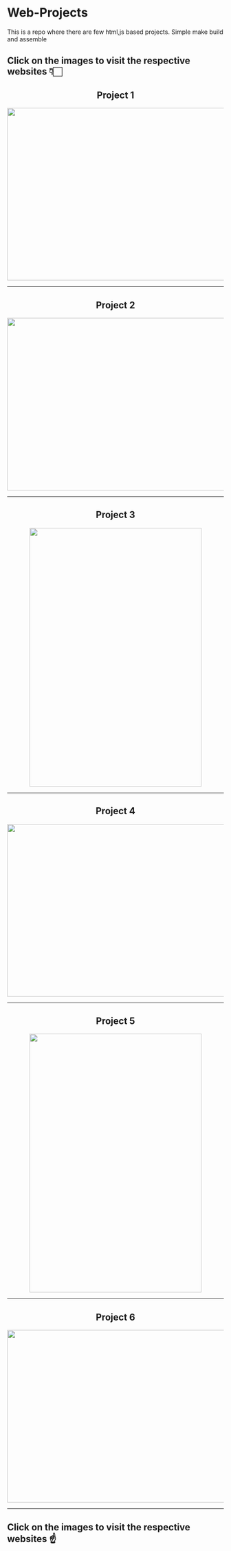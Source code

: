 # Web-Projects
This is a repo where there are few html,js based projects. Simple make build and assemble

## Click on the images to visit the respective websites 👇🏻

<h2 align="center"> Project 1 </h2>
<div align="center">

  <p><a href="https://arifan-web.github.io/"><img height="400" width="600" src="https://github.com/MainakRepositor/Web-Projects/blob/master/arifans.png"></a></p>
</div>
<hr>
<h2 align="center"> Project 2 </h2>
<div align="center">

  <p><a href="https://robiraloye.github.io/"><img height="400" width="600" src="https://github.com/MainakRepositor/Web-Projects/blob/master/robiraloye.png"></a></p>
</div>
<hr>
<h2 align="center"> Project 3 </h2>
<div align="center">

<p><a href="https://listmakerapp.github.io"><img height="600" width="400" src="https://user-images.githubusercontent.com/64016811/101636673-acc0a380-3a51-11eb-95b6-280549977a42.jpg"></a></p>
</div>
<hr>

<h2 align="center"> Project 4 </h2>
<div align="center">
<p><a href="https://quotetalks.github.io"><img height="400" width="600" src="https://user-images.githubusercontent.com/64016811/101636679-ae8a6700-3a51-11eb-9297-013eaaf3f8e2.jpg"></a></p>
</div>
<hr>

<h2 align="center"> Project 5 </h2>
<div align="center">
<p><a href="https://mausamdoot.github.io"><img height="600" width="400" src="https://user-images.githubusercontent.com/64016811/101984493-c824ec00-3ca7-11eb-96e6-57413e332b85.jpg"></a></p>
</div>
<hr>

<h2 align="center"> Project 6 </h2>
<div align="center">
<p><a href="https://greedyalgorithmhungrymc.github.io/"><img height="400" width="600" src="https://user-images.githubusercontent.com/64016811/102015582-81f08b00-3d82-11eb-9a72-b2b1ca94c512.jpg"></a></p>
</div>
<hr>

## Click on the images to visit the respective websites ☝
